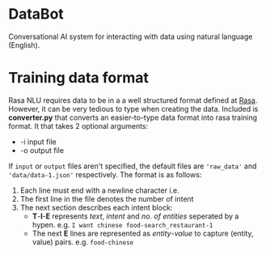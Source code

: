 # DataBot
Conversational AI system for interacting with data using natural language (English).

# Training data format

Rasa NLU requires data to be in a a well structured format defined at [Rasa](http://rasa-nlu.readthedocs.io/en/latest/dataformat.html#training-data-format). However, it can be very tedious to type when creating the data. Included is **converter.py** that converts an easier-to-type data format into rasa training format. It that takes 2 optional arguments:  
* -i input file 
* -o output file  

If `input` or `output` files aren't specified, the default files are `'raw_data'` and `'data/data-1.json'` respectively. The format is as follows:  
1. Each line must end with a newline character i.e. <Enter>
2. The first line in the file denotes the number of intent
3. The next section describes each intent block:  
	* **T**-**I**-**E** represents *text*, *intent* and *no. of entities* seperated by a hypen. 
	 e.g. `I want chinese food-search_restaurant-1` 
	* The next **E** lines are represented as *entity*-*value* to capture (entity, value) pairs.
	 e.g. `food-chinese`
